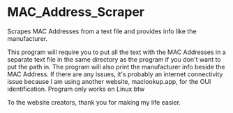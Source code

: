# MAC_Address_Scraper
Scrapes MAC Addresses from a text file and provides info like the manufacturer.

This program will require you to put all the text with the MAC Addresses in a separate text file in the same directory as the program if you don't want to put the path in. The program will also print the manufacturer info beside the MAC Address. If there are any issues, it's probably an internet connectivity issue because I am using another website, maclookup.app, for the OUI identification.
Program only works on Linux btw

To the website creators, thank you for making my life easier.
